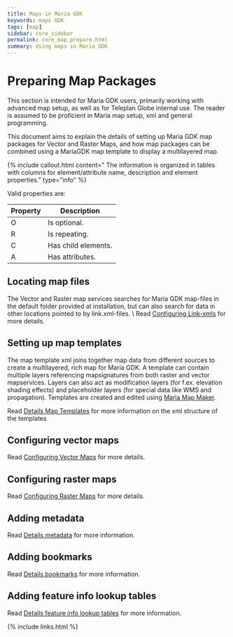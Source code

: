 ```yaml
---
title: Maps in Maria GDK
keywords: maps GDK
tags: [map]
sidebar: core_sidebar
permalink: core_map_prepare.html
summary: Using maps in Maria GDK 
---
```


# Preparing Map Packages


This section is intended for Maria GDK users, primarily working with advanced map setup, as well as for Teleplan Globe internal use. The reader is assumed to be proficient in Maria map setup, xml and general programming.

This document aims to explain the details of setting up Maria GDK map packages for Vector and Raster Maps, and how map packages can be combined using a MariaGDK map template to display a multilayered map.

{% include callout.html content="
The information is organized in tables with columns for element/attribute name, description and element properties." type="info" %}

Valid properties are:

 | **Property** | **Description**     | 
 | ------------ | ---------------     | 
 | O            | Is optional.        | 
 | R            | Is repeating.       | 
 | C            | Has child elements. | 
 | A            | Has attributes.     |


## Locating map files

The Vector and Raster map services searches for Maria GDK map-files in the default folder provided at installation, but can also search for data in other locations pointed to by link.xml-files. \\
Read [Configuring Link-xmls](core_maps_links.html) for more details.

## Setting up map templates

The map template xml joins together map data from different sources to create a multilayered, rich map for Maria GDK. A template can contain multiple layers referencing mapsignatures from both raster and vector mapservices. Layers can also act as modification layers (for f.ex. elevation shading effects) and placeholder layers (for special data like WMS and propagation). Templates are created and edited using [Maria Map Maker](mmm_landing_page.html).


Read [Details Map Templates](core_maps_templates.html) for more information on the xml structure of the templates

## Configuring vector maps

Read [Configuring Vector Maps](core_vector_map_setup.html) for more details.

## Configuring raster maps

Read [Configuring Raster Maps](core_raster_map_setup.html) for more details.

## Adding metadata

Read [Details metadata](core_maps_metadata.html) for more information.

## Adding bookmarks

Read [Details bookmarks](core_maps_bookmarks.html) for more information.

## Adding feature info lookup tables

Read [Details feature info lookup tables](core_maps_lookuptables.html) for more information.






{% include links.html %}